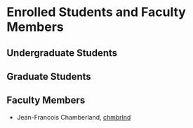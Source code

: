 Enrolled Students and Faculty Members
=====================================


Undergraduate Students
----------------------


Graduate Students
-----------------


Faculty Members
---------------

* Jean-Francois Chamberland, [chmbrlnd](https://github.com/chmbrlnd)

